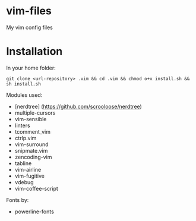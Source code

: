 vim-files
=========

My vim config files

Installation
=======

In your home folder:

```
git clone <url-repository> .vim && cd .vim && chmod o+x install.sh && sh install.sh

```

Modules used:

* [nerdtree] (https://github.com/scrooloose/nerdtree)
* multiple-cursors
* vim-sensible
* linters
* tcomment_vim
* ctrlp.vim
* vim-surround
* snipmate.vim
* zencoding-vim
* tabline
* vim-airline
* vim-fugitive
* vdebug
* vim-coffee-script

Fonts by:

* powerline-fonts

